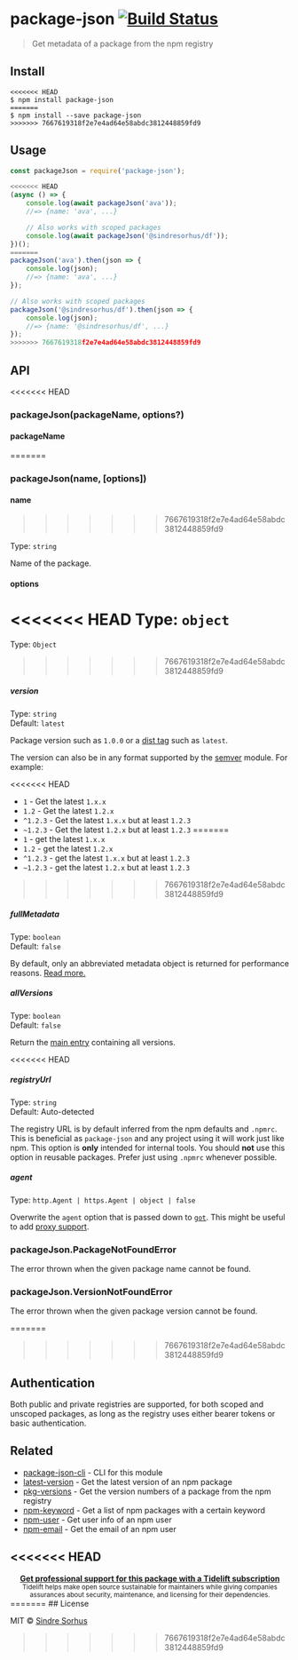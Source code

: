 # package-json [![Build Status](https://travis-ci.org/sindresorhus/package-json.svg?branch=master)](https://travis-ci.org/sindresorhus/package-json)

> Get metadata of a package from the npm registry


## Install

```
<<<<<<< HEAD
$ npm install package-json
=======
$ npm install --save package-json
>>>>>>> 7667619318f2e7e4ad64e58abdc3812448859fd9
```


## Usage

```js
const packageJson = require('package-json');

<<<<<<< HEAD
(async () => {
	console.log(await packageJson('ava'));
	//=> {name: 'ava', ...}

	// Also works with scoped packages
	console.log(await packageJson('@sindresorhus/df'));
})();
=======
packageJson('ava').then(json => {
	console.log(json);
	//=> {name: 'ava', ...}
});

// Also works with scoped packages
packageJson('@sindresorhus/df').then(json => {
	console.log(json);
	//=> {name: '@sindresorhus/df', ...}
});
>>>>>>> 7667619318f2e7e4ad64e58abdc3812448859fd9
```


## API

<<<<<<< HEAD
### packageJson(packageName, options?)

#### packageName
=======
### packageJson(name, [options])

#### name
>>>>>>> 7667619318f2e7e4ad64e58abdc3812448859fd9

Type: `string`

Name of the package.

#### options

<<<<<<< HEAD
Type: `object`
=======
Type: `Object`
>>>>>>> 7667619318f2e7e4ad64e58abdc3812448859fd9

##### version

Type: `string`<br>
Default: `latest`

Package version such as `1.0.0` or a [dist tag](https://docs.npmjs.com/cli/dist-tag) such as `latest`.

The version can also be in any format supported by the [semver](https://github.com/npm/node-semver) module. For example:

<<<<<<< HEAD
- `1` - Get the latest `1.x.x`
- `1.2` - Get the latest `1.2.x`
- `^1.2.3` - Get the latest `1.x.x` but at least `1.2.3`
- `~1.2.3` - Get the latest `1.2.x` but at least `1.2.3`
=======
- `1` - get the latest `1.x.x`
- `1.2` - get the latest `1.2.x`
- `^1.2.3` - get the latest `1.x.x` but at least `1.2.3`
- `~1.2.3` - get the latest `1.2.x` but at least `1.2.3`
>>>>>>> 7667619318f2e7e4ad64e58abdc3812448859fd9

##### fullMetadata

Type: `boolean`<br>
Default: `false`

By default, only an abbreviated metadata object is returned for performance reasons. [Read more.](https://github.com/npm/registry/blob/master/docs/responses/package-metadata.md)

##### allVersions

Type: `boolean`<br>
Default: `false`

Return the [main entry](https://registry.npmjs.org/ava) containing all versions.

<<<<<<< HEAD
##### registryUrl

Type: `string`<br>
Default: Auto-detected

The registry URL is by default inferred from the npm defaults and `.npmrc`. This is beneficial as `package-json` and any project using it will work just like npm. This option is **only** intended for internal tools. You should **not** use this option in reusable packages. Prefer just using `.npmrc` whenever possible.

##### agent

Type: `http.Agent | https.Agent | object | false`

Overwrite the `agent` option that is passed down to [`got`](https://github.com/sindresorhus/got#agent). This might be useful to add [proxy support](https://github.com/sindresorhus/got#proxies).


### packageJson.PackageNotFoundError

The error thrown when the given package name cannot be found.

### packageJson.VersionNotFoundError

The error thrown when the given package version cannot be found.

=======
>>>>>>> 7667619318f2e7e4ad64e58abdc3812448859fd9

## Authentication

Both public and private registries are supported, for both scoped and unscoped packages, as long as the registry uses either bearer tokens or basic authentication.


## Related

- [package-json-cli](https://github.com/sindresorhus/package-json-cli) - CLI for this module
- [latest-version](https://github.com/sindresorhus/latest-version) - Get the latest version of an npm package
- [pkg-versions](https://github.com/sindresorhus/pkg-versions) - Get the version numbers of a package from the npm registry
- [npm-keyword](https://github.com/sindresorhus/npm-keyword) - Get a list of npm packages with a certain keyword
- [npm-user](https://github.com/sindresorhus/npm-user) - Get user info of an npm user
- [npm-email](https://github.com/sindresorhus/npm-email) - Get the email of an npm user


<<<<<<< HEAD
---

<div align="center">
	<b>
		<a href="https://tidelift.com/subscription/pkg/npm-package-json?utm_source=npm-package-json&utm_medium=referral&utm_campaign=readme">Get professional support for this package with a Tidelift subscription</a>
	</b>
	<br>
	<sub>
		Tidelift helps make open source sustainable for maintainers while giving companies<br>assurances about security, maintenance, and licensing for their dependencies.
	</sub>
</div>
=======
## License

MIT © [Sindre Sorhus](https://sindresorhus.com)
>>>>>>> 7667619318f2e7e4ad64e58abdc3812448859fd9
